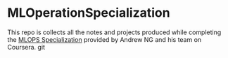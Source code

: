 # MLOperationSpecialization
This repo is collects all the notes and projects produced while 
completing the [MLOPS Specialization](https://www.coursera.org/specializations/machine-learning-engineering-for-production-mlops?) 
provided by Andrew NG and his team on Coursera. git 